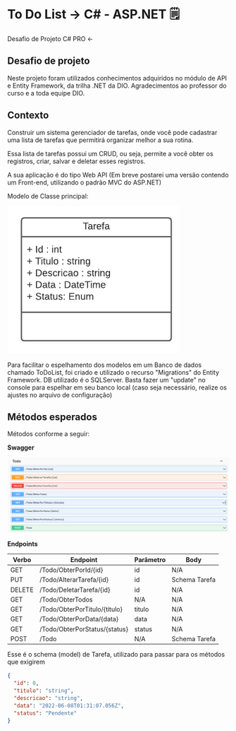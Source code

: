 # **To Do List**     ->  C#   -     ASP.NET  :spiral_notepad: 

Desafio de Projeto C# PRO  <-

## Desafio de projeto
Neste projeto foram utilizados conhecimentos adquiridos no módulo de API e Entity Framework, da trilha .NET da DIO.
Agradecimentos ao professor do curso e a toda equipe DIO.

## Contexto
Construir um sistema gerenciador de tarefas, onde você pode cadastrar uma lista de tarefas que permitirá organizar melhor a sua rotina.

Essa lista de tarefas possui um CRUD, ou seja, permite a você obter os registros, criar, salvar e deletar esses registros.

A sua aplicação é do tipo Web API (Em breve postarei uma versão contendo um Front-end, utilizando o padrão MVC do ASP.NET)

Modelo de Classe principal:

![Diagrama da classe Tarefa](diagrama.png)

Para facilitar o espelhamento dos modelos em um Banco de dados chamado ToDoList, foi criado e utilizado o recurso "Migrations" do Entity Framework. DB utilizado é o SQLServer.
Basta fazer um "update" no console para espelhar em seu banco local (caso seja necessário, realize os ajustes no arquivo de configuração)



## Métodos esperados
Métodos conforme a seguir:


**Swagger**


![Métodos Swagger](swagger.png)


**Endpoints**


| Verbo  | Endpoint                      | Parâmetro | Body          |
| ------ | ----------------------------- | --------- | ------------- |
| GET    | /Todo/ObterPorId/{id}         | id        | N/A           |
| PUT    | /Todo/AlterarTarefa/{id}      | id        | Schema Tarefa |
| DELETE | /Todo/DeletarTarefa/{id}      | id        | N/A           |
| GET    | /Todo/ObterTodos              | N/A       | N/A           |
| GET    | /Todo/ObterPorTitulo/{titulo} | titulo    | N/A           |
| GET    | /Todo/ObterPorData/{data}     | data      | N/A           |
| GET    | /Todo/ObterPorStatus/{status} | status    | N/A           |
| POST   | /Todo                         | N/A       | Schema Tarefa |

Esse é o schema (model) de Tarefa, utilizado para passar para os métodos que exigirem

```json
{
  "id": 0,
  "titulo": "string",
  "descricao": "string",
  "data": "2022-06-08T01:31:07.056Z",
  "status": "Pendente"
}
```
